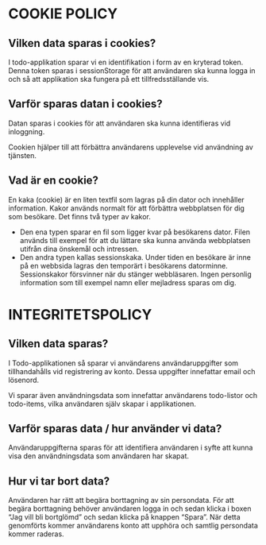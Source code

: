# COOKIE POLICY

## Vilken data sparas i cookies?
I todo-applikation sparar vi en identifikation i form av en kryterad token. Denna token sparas i sessionStorage för att användaren ska kunna logga in och så att applikation ska fungera på ett tillfredsställande vis. 

## Varför sparas datan i cookies?
Datan sparas i cookies för att användaren ska kunna identifieras vid inloggning.

Cookien hjälper till att förbättra användarens upplevelse vid användning av tjänsten.

## Vad är en cookie?
En kaka (cookie) är en liten textfil som lagras på din dator och innehåller information. Kakor används normalt för att förbättra webbplatsen för dig som besökare. Det finns två typer av kakor.
- Den ena typen sparar en fil som ligger kvar på besökarens dator. Filen används till exempel för att du lättare ska kunna använda webbplatsen utifrån dina önskemål och intressen.
- Den andra typen kallas sessionskaka. Under tiden en besökare är inne på en webbsida lagras den temporärt i besökarens datorminne. Sessionskakor försvinner när du stänger webbläsaren. Ingen personlig information som till exempel namn eller mejladress sparas om dig.
 
# INTEGRITETSPOLICY
## Vilken data sparas?
I Todo-applikationen så sparar vi användarens användaruppgifter som tillhandahålls vid registrering av konto. Dessa uppgifter innefattar email och lösenord. 

Vi sparar även användningsdata som innefattar användarens todo-listor och todo-items, vilka användaren själv skapar i applikationen.

## Varför sparas data / hur använder vi data?
Användaruppgifterna sparas för att identifiera användaren i syfte att kunna visa den användningsdata som användaren har skapat. 

## Hur vi tar bort data?
Användaren har rätt att begära borttagning av sin persondata. För att begära borttagning behöver användaren logga in och sedan klicka i boxen “Jag vill bli bortglömd” och sedan klicka på knappen “Spara”. När detta genomförts kommer användarens konto att upphöra och samtlig persondata kommer raderas. 

